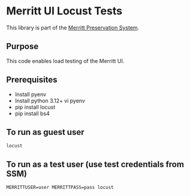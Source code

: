 # Merritt UI Locust Tests

This library is part of the [Merritt Preservation System](https://github.com/CDLUC3/mrt-doc).

## Purpose

This code enables load testing of the Merritt UI.

## Prerequisites

- Install pyenv
- Install python 3.12+ vi pyenv
- pip install locust
- pip install bs4

## To run as guest user

```
locust
```

## To run as a test user (use test credentials from SSM)

```
MERRITTUSER=user MERRITTPASS=pass locust
```